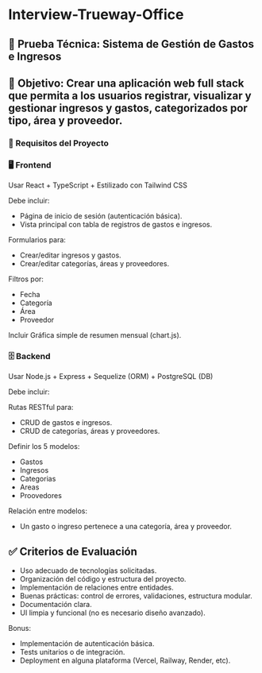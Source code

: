 # Interview-Trueway-Office

## 🧪 Prueba Técnica: Sistema de Gestión de Gastos e Ingresos
## 🎯 Objetivo: Crear una aplicación web full stack que permita a los usuarios registrar, visualizar y gestionar ingresos y gastos, categorizados por tipo, área y proveedor.

### 🧱 Requisitos del Proyecto

### 🖥️ Frontend
Usar React + TypeScript + Estilizado con Tailwind CSS

Debe incluir:

- Página de inicio de sesión (autenticación básica).
- Vista principal con tabla de registros de gastos e ingresos.

Formularios para:

- Crear/editar ingresos y gastos.
- Crear/editar categorías, áreas y proveedores.

Filtros por:

- Fecha
- Categoría
- Área
- Proveedor

Incluir Gráfica simple de resumen mensual (chart.js).

### 🗄️ Backend
Usar Node.js + Express + Sequelize (ORM) + PostgreSQL (DB)

Debe incluir:

Rutas RESTful para:

- CRUD de gastos e ingresos.
- CRUD de categorías, áreas y proveedores.

Definir los 5 modelos:

- Gastos
- Ingresos
- Categorias
- Areas
- Proovedores

Relación entre modelos:

- Un gasto o ingreso pertenece a una categoría, área y proveedor.

## ✅ Criterios de Evaluación

- Uso adecuado de tecnologías solicitadas.
- Organización del código y estructura del proyecto.
- Implementación de relaciones entre entidades.
- Buenas prácticas: control de errores, validaciones, estructura modular.
- Documentación clara.
- UI limpia y funcional (no es necesario diseño avanzado).

Bonus:

- Implementación de autenticación básica.
- Tests unitarios o de integración.
- Deployment en alguna plataforma (Vercel, Railway, Render, etc).
